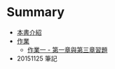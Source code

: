 # Summary

* [本書介紹](README.markdown)
* [作業](作業/README.markdown)
   * [作業一 - 第一章與第三章習題](HW1.markdown)
* 20151125 筆記

